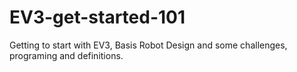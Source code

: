 # EV3-get-started-101
Getting to start with EV3, Basis Robot Design and some challenges, programing and definitions. 
